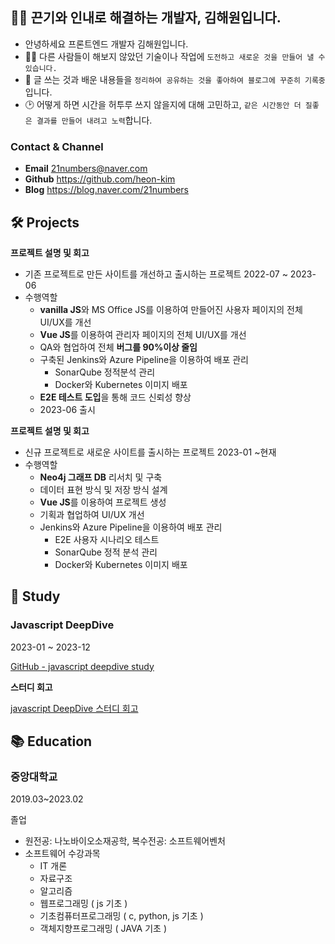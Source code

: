 ## 👋🏻 끈기와 인내로 해결하는 개발자, 김해원입니다.

- 안녕하세요 프론트엔드 개발자 김해원입니다.
- 🏃🏻 다른 사람들이 해보지 않았던 기술이나 작업에 `도전하고 새로운 것을 만들어 낼 수 있습니다.`
- 📝 글 쓰는 것과 배운 내용들을 `정리하여 공유하는 것을 좋아하여 블로그에 꾸준히 기록중`입니다.
- 🕑 어떻게 하면 시간을 허투루 쓰지 않을지에 대해 고민하고, `같은 시간동안 더 질좋은 결과를 만들어 내려고 노력`합니다.

### Contact & Channel

- **Email** 21numbers@naver.com
- **Github** https://github.com/heon-kim
- **Blog** https://blog.naver.com/21numbers


## 🛠 Projects

**프로젝트 설명 및 회고**

- 기존 프로젝트로 만든 사이트를 개선하고 출시하는 프로젝트
  2022-07 ~ 2023-06
- 수행역할
  - **vanilla JS**와 MS Office JS를 이용하여 만들어진 사용자 페이지의 전체 UI/UX를 개선
  - **Vue JS**를 이용하여 관리자 페이지의 전체 UI/UX를 개선
  - QA와 협업하여 전체 **버그를 90%이상 줄임**
  - 구축된 Jenkins와 Azure Pipeline을 이용하여 배포 관리
    - SonarQube 정적분석 관리
    - Docker와 Kubernetes 이미지 배포
  - **E2E 테스트 도입**을 통해 코드 신뢰성 향상
  - 2023-06 출시


**프로젝트 설명 및 회고**

- 신규 프로젝트로 새로운 사이트를 출시하는 프로젝트
  2023-01 ~현재
- 수행역할
  - **Neo4j 그래프 DB** 리서치 및 구축
  - 데이터 표현 방식 및 저장 방식 설계
  - **Vue JS**를 이용하여 프로젝트 생성
  - 기획과 협업하여 UI/UX 개선
  - Jenkins와 Azure Pipeline을 이용하여 배포 관리
    - E2E 사용자 시나리오 테스트
    - SonarQube 정적 분석 관리
    - Docker와 Kubernetes 이미지 배포


## 📖 Study


### Javascript DeepDive

2023-01 ~ 2023-12

[GitHub - javascript deepdive study](https://github.com/Javascript-sc/javascript-deepdive/tree/master)

**스터디 회고**

[javascript DeepDive 스터디 회고](https://heon-kim.github.io/study/2024-03-09-js-study/)


## 📚 Education


### 중앙대학교

2019.03~2023.02

졸업

- 원전공: 나노바이오소재공학, 복수전공: 소프트웨어벤처
- 소프트웨어 수강과목
  - IT 개론
  - 자료구조
  - 알고리즘
  - 웹프로그래밍 ( js 기초 )
  - 기초컴퓨터프로그래밍 ( c, python, js 기초 )
  - 객체지향프로그래밍 ( JAVA 기초 )
